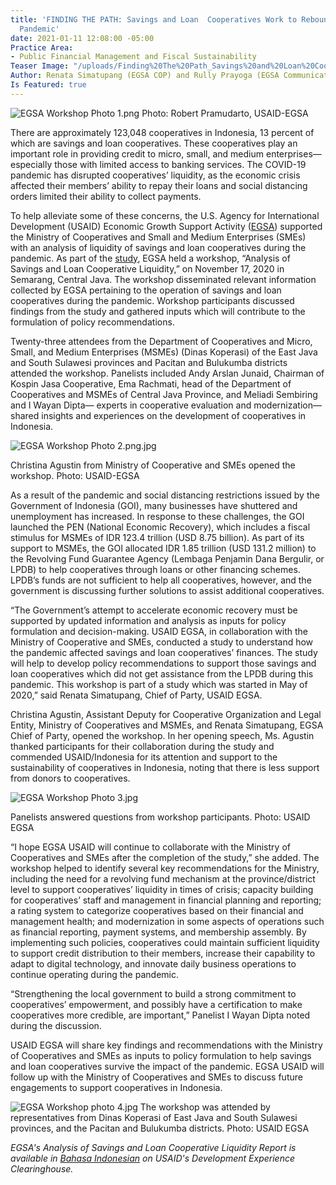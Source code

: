```yaml
---
title: 'FINDING THE PATH: Savings and Loan  Cooperatives Work to Rebound Amidst the
  Pandemic'
date: 2021-01-11 12:08:00 -05:00
Practice Area:
- Public Financial Management and Fiscal Sustainability
Teaser Image: "/uploads/Finding%20The%20Path_Savings%20and%20Loan%20Cooperatives.png"
Author: Renata Simatupang (EGSA COP) and Rully Prayoga (EGSA Communication Consultant)
Is Featured: true
---
```


![EGSA Workshop Photo 1.png](/uploads/EGSA%20Workshop%20Photo%201.png)
Photo: Robert Pramudarto, USAID-EGSA

There are approximately 123,048 cooperatives in Indonesia, 13 percent of which are savings and loan cooperatives. These cooperatives play an important role in providing credit to micro, small, and medium enterprises—especially those with limited access to banking services. The COVID-19 pandemic has disrupted cooperatives’ liquidity, as the economic crisis affected their members’ ability to repay their loans and social distancing orders limited their ability to collect payments.

To help alleviate some of these concerns, the U.S. Agency for International Development (USAID) Economic Growth Support Activity ([EGSA](https://devtechsys.com/projects/Economic-Growth-Support-Activity-(EGSA)-in-Indonesia/)) supported the Ministry of Cooperatives and Small and Medium Enterprises (SMEs) with an analysis of liquidity of savings and loan cooperatives during the pandemic. As part of the [study](https://pdf.usaid.gov/pdf_docs/PA00Z79J.pdf), EGSA held a workshop, “Analysis of Savings and Loan Cooperative Liquidity,” on November 17, 2020 in Semarang, Central Java. The workshop disseminated relevant information collected by EGSA pertaining to the operation of savings and loan cooperatives during the pandemic. Workshop participants discussed findings from the study and gathered inputs which will contribute to the formulation of policy recommendations.

Twenty-three attendees from the Department of Cooperatives and Micro, Small, and Medium Enterprises (MSMEs) (Dinas Koperasi) of the East Java and South Sulawesi provinces and Pacitan and Bulukumba districts attended the workshop. Panelists included Andy Arslan Junaid, Chairman of Kospin Jasa Cooperative, Ema Rachmati, head of the Department of Cooperatives and MSMEs of Central Java Province, and Meliadi Sembiring and I Wayan Dipta— experts in cooperative evaluation and modernization— shared insights and experiences on the development of cooperatives in Indonesia.

![EGSA Workshop Photo 2.png.jpg](/uploads/EGSA%20Workshop%20Photo%202.png.jpg)

Christina Agustin from Ministry of Cooperative and SMEs opened the workshop. Photo: USAID-EGSA

As a result of the pandemic and social distancing restrictions issued by the Government of Indonesia (GOI), many businesses have shuttered and unemployment has increased. In response to these challenges, the GOI launched the PEN (National Economic Recovery), which includes a fiscal stimulus for MSMEs of IDR 123.4 trillion (USD 8.75 billion). As part of its support to MSMEs, the GOI allocated IDR 1.85 trillion (USD 131.2 million) to the Revolving Fund Guarantee Agency (Lembaga Penjamin Dana Bergulir, or LPDB) to help cooperatives through loans or other financing schemes. LPDB’s funds are not sufficient to help all cooperatives, however, and the government is discussing further solutions to assist additional cooperatives.

“The Government’s attempt to accelerate economic recovery must be supported by updated information and analysis as inputs for policy formulation and decision-making. USAID EGSA, in collaboration with the Ministry of Cooperative and SMEs, conducted a study to understand how the pandemic affected savings and loan cooperatives’ finances. The study will help to develop policy recommendations to support those savings and loan cooperatives which did not get assistance from the LPDB during this pandemic. This workshop is part of a study which was started in May of 2020,” said Renata Simatupang, Chief of Party, USAID EGSA.

Christina Agustin, Assistant Deputy for Cooperative Organization and Legal Entity, Ministry of Cooperatives and MSMEs, and Renata Simatupang, EGSA Chief of Party, opened the workshop. In her opening speech, Ms. Agustin thanked participants for their collaboration during the study and commended USAID/Indonesia for its attention and support to the sustainability of cooperatives in Indonesia, noting that there is less support from donors to cooperatives.

![EGSA Workshop Photo 3.jpg](/uploads/EGSA%20Workshop%20Photo%203.jpg)

Panelists answered questions from workshop participants. Photo: USAID EGSA

“I hope EGSA USAID will continue to collaborate with the Ministry of Cooperatives and SMEs after the completion of the study,” she added.
The workshop helped to identify several key recommendations for the Ministry, including the need for a revolving fund mechanism at the province/district level to support cooperatives’ liquidity in times of crisis; capacity building for cooperatives’ staff and management in financial planning and reporting; a rating system to categorize cooperatives based on their financial and management health; and modernization in some aspects of operations such as financial reporting, payment systems, and membership assembly. By implementing such policies, cooperatives could maintain sufficient liquidity to support credit distribution to their members, increase their capability to adapt to digital technology, and innovate daily business operations to continue operating during the pandemic.

“Strengthening the local government to build a strong commitment to cooperatives’ empowerment, and possibly have a certification to make cooperatives more credible, are important,” Panelist I Wayan Dipta noted during the discussion.

USAID EGSA will share key findings and recommendations with the Ministry of Cooperatives and SMEs as inputs to policy formulation to help savings and loan cooperatives survive the impact of the pandemic. EGSA USAID will follow up with the Ministry of Cooperatives and SMEs to discuss future engagements to support cooperatives in Indonesia.

![EGSA Workshop photo 4.jpg](/uploads/EGSA%20Workshop%20photo%204.jpg)
The workshop was attended by representatives from Dinas Koperasi of East Java and South Sulawesi provinces, and the Pacitan and Bulukumba districts. Photo: USAID EGSA

*EGSA's Analysis of Savings and Loan Cooperative Liquidity Report is available in [Bahasa Indonesian](https://devtechsys.com/insights/2021/01/11/finding-the-path-savings-and-loan-cooperatives-work-to-rebound-amidst-the-pandemic/) on USAID's Development Experience Clearinghouse.*